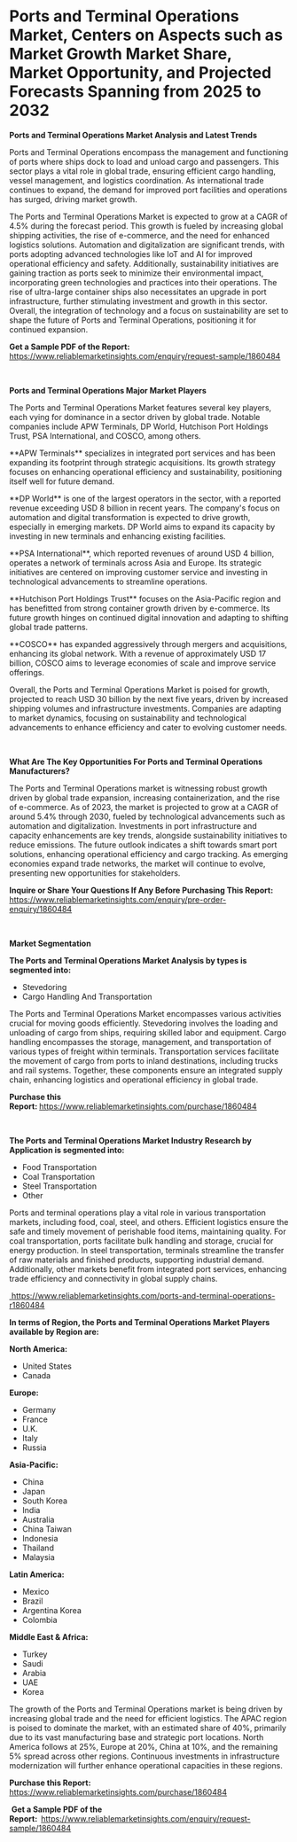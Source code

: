 <p><h1>Ports and Terminal Operations Market, Centers on Aspects such as Market Growth Market Share, Market Opportunity, and Projected Forecasts Spanning from 2025 to 2032</h1></p><p><strong>Ports and Terminal Operations Market Analysis and Latest Trends</strong></p>
<p><p>Ports and Terminal Operations encompass the management and functioning of ports where ships dock to load and unload cargo and passengers. This sector plays a vital role in global trade, ensuring efficient cargo handling, vessel management, and logistics coordination. As international trade continues to expand, the demand for improved port facilities and operations has surged, driving market growth.</p><p>The Ports and Terminal Operations Market is expected to grow at a CAGR of 4.5% during the forecast period. This growth is fueled by increasing global shipping activities, the rise of e-commerce, and the need for enhanced logistics solutions. Automation and digitalization are significant trends, with ports adopting advanced technologies like IoT and AI for improved operational efficiency and safety. Additionally, sustainability initiatives are gaining traction as ports seek to minimize their environmental impact, incorporating green technologies and practices into their operations. The rise of ultra-large container ships also necessitates an upgrade in port infrastructure, further stimulating investment and growth in this sector. Overall, the integration of technology and a focus on sustainability are set to shape the future of Ports and Terminal Operations, positioning it for continued expansion.</p></p>
<p><strong>Get a Sample PDF of the Report:&nbsp;</strong> <a href="https://www.reliablemarketinsights.com/enquiry/request-sample/1860484?utm_campaign=3057&utm_medium=2&utm_source=Github&utm_content=ia&utm_term=19042025&utm_id=ports-and-terminal-operations">https://www.reliablemarketinsights.com/enquiry/request-sample/1860484</a></p>
<p>&nbsp;</p>
<p><strong>Ports and Terminal Operations Major Market Players</strong></p>
<p><p>The Ports and Terminal Operations Market features several key players, each vying for dominance in a sector driven by global trade. Notable companies include APW Terminals, DP World, Hutchison Port Holdings Trust, PSA International, and COSCO, among others.</p><p>**APW Terminals** specializes in integrated port services and has been expanding its footprint through strategic acquisitions. Its growth strategy focuses on enhancing operational efficiency and sustainability, positioning itself well for future demand.</p><p>**DP World** is one of the largest operators in the sector, with a reported revenue exceeding USD 8 billion in recent years. The company's focus on automation and digital transformation is expected to drive growth, especially in emerging markets. DP World aims to expand its capacity by investing in new terminals and enhancing existing facilities.</p><p>**PSA International**, which reported revenues of around USD 4 billion, operates a network of terminals across Asia and Europe. Its strategic initiatives are centered on improving customer service and investing in technological advancements to streamline operations.</p><p>**Hutchison Port Holdings Trust** focuses on the Asia-Pacific region and has benefitted from strong container growth driven by e-commerce. Its future growth hinges on continued digital innovation and adapting to shifting global trade patterns.</p><p>**COSCO** has expanded aggressively through mergers and acquisitions, enhancing its global network. With a revenue of approximately USD 17 billion, COSCO aims to leverage economies of scale and improve service offerings.</p><p>Overall, the Ports and Terminal Operations Market is poised for growth, projected to reach USD 30 billion by the next five years, driven by increased shipping volumes and infrastructure investments. Companies are adapting to market dynamics, focusing on sustainability and technological advancements to enhance efficiency and cater to evolving customer needs.</p></p>
<p>&nbsp;</p>
<p><strong>What Are The Key Opportunities For Ports and Terminal Operations Manufacturers?</strong></p>
<p><p>The Ports and Terminal Operations market is witnessing robust growth driven by global trade expansion, increasing containerization, and the rise of e-commerce. As of 2023, the market is projected to grow at a CAGR of around 5.4% through 2030, fueled by technological advancements such as automation and digitalization. Investments in port infrastructure and capacity enhancements are key trends, alongside sustainability initiatives to reduce emissions. The future outlook indicates a shift towards smart port solutions, enhancing operational efficiency and cargo tracking. As emerging economies expand trade networks, the market will continue to evolve, presenting new opportunities for stakeholders.</p></p>
<p><strong>Inquire or Share Your Questions If Any Before Purchasing This Report:</strong> <a href="https://www.reliablemarketinsights.com/enquiry/pre-order-enquiry/1860484?utm_campaign=3057&utm_medium=2&utm_source=Github&utm_content=ia&utm_term=19042025&utm_id=ports-and-terminal-operations">https://www.reliablemarketinsights.com/enquiry/pre-order-enquiry/1860484</a></p>
<p>&nbsp;</p>
<p><strong>Market Segmentation</strong></p>
<p><strong>The Ports and Terminal Operations Market Analysis by types is segmented into:</strong></p>
<p><ul><li>Stevedoring</li><li>Cargo Handling And Transportation</li></ul></p>
<p><p>The Ports and Terminal Operations Market encompasses various activities crucial for moving goods efficiently. Stevedoring involves the loading and unloading of cargo from ships, requiring skilled labor and equipment. Cargo handling encompasses the storage, management, and transportation of various types of freight within terminals. Transportation services facilitate the movement of cargo from ports to inland destinations, including trucks and rail systems. Together, these components ensure an integrated supply chain, enhancing logistics and operational efficiency in global trade.</p></p>
<p><strong>Purchase this Report:&nbsp;</strong><a href="https://www.reliablemarketinsights.com/purchase/1860484?utm_campaign=3057&utm_medium=2&utm_source=Github&utm_content=ia&utm_term=19042025&utm_id=ports-and-terminal-operations">https://www.reliablemarketinsights.com/purchase/1860484</a></p>
<p>&nbsp;</p>
<p><strong>The Ports and Terminal Operations Market Industry Research by Application is segmented into:</strong></p>
<p><ul><li>Food Transportation</li><li>Coal Transportation</li><li>Steel Transportation</li><li>Other</li></ul></p>
<p><p>Ports and terminal operations play a vital role in various transportation markets, including food, coal, steel, and others. Efficient logistics ensure the safe and timely movement of perishable food items, maintaining quality. For coal transportation, ports facilitate bulk handling and storage, crucial for energy production. In steel transportation, terminals streamline the transfer of raw materials and finished products, supporting industrial demand. Additionally, other markets benefit from integrated port services, enhancing trade efficiency and connectivity in global supply chains.</p></p>
<p><a href="https://www.reliablemarketinsights.com/ports-and-terminal-operations-r1860484?utm_campaign=3057&utm_medium=2&utm_source=Github&utm_content=ia&utm_term=19042025&utm_id=ports-and-terminal-operations">&nbsp;https://www.reliablemarketinsights.com/ports-and-terminal-operations-r1860484</a></p>
<p><strong>In terms of Region, the Ports and Terminal Operations Market Players available by Region are:</strong></p>
<p>
    <p> <strong> North America: </strong>
        <ul>
            <li>United States</li>
            <li>Canada</li>
        </ul>
        </p> 
    <p> <strong> Europe: </strong>
        <ul>
            <li>Germany</li>
            <li>France</li>
            <li>U.K.</li>
            <li>Italy</li>
            <li>Russia</li>
        </ul>
        </p> 
    <p> <strong> Asia-Pacific: </strong>
        <ul>
            <li>China</li>
            <li>Japan</li>
            <li>South Korea</li>
            <li>India</li>
            <li>Australia</li>
            <li>China Taiwan</li>
            <li>Indonesia</li>
            <li>Thailand</li>
            <li>Malaysia</li>
        </ul>
        </p> 
    <p> <strong> Latin America: </strong>
        <ul>
            <li>Mexico</li>
            <li>Brazil</li>
            <li>Argentina Korea</li>
            <li>Colombia</li>
        </ul>
        </p> 
    <p> <strong> Middle East & Africa: </strong>
        <ul>
            <li>Turkey</li>
            <li>Saudi</li>
            <li>Arabia</li>
            <li>UAE</li>
            <li>Korea</li>
        </ul>
    </p>
    </p>
<p><p>The growth of the Ports and Terminal Operations market is being driven by increasing global trade and the need for efficient logistics. The APAC region is poised to dominate the market, with an estimated share of 40%, primarily due to its vast manufacturing base and strategic port locations. North America follows at 25%, Europe at 20%, China at 10%, and the remaining 5% spread across other regions. Continuous investments in infrastructure modernization will further enhance operational capacities in these regions.</p></p>
<p><strong>Purchase this Report: </strong><a href="https://www.reliablemarketinsights.com/purchase/1860484?utm_campaign=3057&utm_medium=2&utm_source=Github&utm_content=ia&utm_term=19042025&utm_id=ports-and-terminal-operations">https://www.reliablemarketinsights.com/purchase/1860484</a></p>
<p>&nbsp;<strong>Get a Sample PDF of the Report:&nbsp;&nbsp;</strong><a href="https://www.reliablemarketinsights.com/enquiry/request-sample/1860484?utm_campaign=3057&utm_medium=2&utm_source=Github&utm_content=ia&utm_term=19042025&utm_id=ports-and-terminal-operations">https://www.reliablemarketinsights.com/enquiry/request-sample/1860484</a></p>
<p><strong></strong></p>
<p><p></p><p></p><p></p></p>